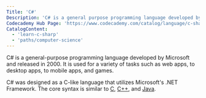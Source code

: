 ```yaml
---
Title: 'C#'
Description: 'C# is a general purpose programming language developed by Microsoft and released in 2000.'
Codecademy Hub Page: 'https://www.codecademy.com/catalog/language/c-sharp'
CatalogContent:
  - 'learn-c-sharp'
  - 'paths/computer-science'
---
```


C# is a general-purpose programming language developed by Microsoft and released in 2000. It is used for a variety of tasks such as web apps, to desktop apps, to mobile apps, and games.

C# was designed as a C-like language that utilizes Microsoft's .NET Framework. The core syntax is similar to [C](https://www.codecademy.com/resources/docs/c), [C++](https://www.codecademy.com/resources/docs/cpp), and [Java](https://www.codecademy.com/resources/docs/java).
